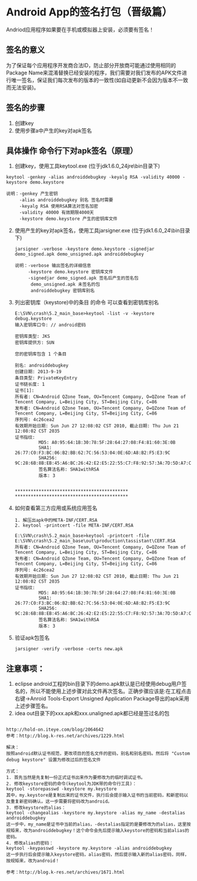 # Android App的签名打包（晋级篇）
Andriod应用程序如果要在手机或模拟器上安装，必须要有签名！ 

## 签名的意义
为了保证每个应用程序开发商合法ID，防止部分开放商可能通过使用相同的Package Name来混淆替换已经安装的程序，我们需要对我们发布的APK文件进行唯一签名，保证我们每次发布的版本的一致性(如自动更新不会因为版本不一致而无法安装)。

## 签名的步骤
1. 创建key 
2. 使用步骤a中产生的key对apk签名

## 具体操作 命令行下对apk签名（原理）
1. 创建key，使用工具keytool.exe (位于jdk1.6.0_24jre\bin目录下)    
```
keytool -genkey -alias androiddebugkey -keyalg RSA -validity 40000 -keystore demo.keystore

说明：-genkey 产生密钥
     -alias androiddebugkey 别名 签名时需要
     -keyalg RSA 使用RSA算法对签名加密
     -validity 40000 有效期限4000天
     -keystore demo.keystore 产生的密钥库文件
```

2. 使用产生的key对apk签名，使用工具jarsigner.exe (位于jdk1.6.0_24\bin目录下)
    ```
    jarsigner -verbose -keystore demo.keystore -signedjar demo_signed.apk demo_unsigned.apk androiddebugkey

    说明：-verbose 输出签名的详细信息
         -keystore demo.keystore 密钥库文件
         -signedjar demo_signed.apk 签名后产生的签名包
          demo_unsigned.apk 未签名的包
          androiddebugkey 密钥库别名
    ```

3. 列出密钥库（keystore)中的条目 的命令 可以查看到密钥库别名
    ```
    E:\SVN\crash\5.2_main_base>keytool -list -v -keystore debug.keystore
    输入密钥库口令: // android密码

    密钥库类型: JKS
    密钥库提供方: SUN

    您的密钥库包含 1 个条目

    别名: androiddebugkey
    创建日期: 2013-9-19
    条目类型: PrivateKeyEntry
    证书链长度: 1
    证书[1]:
    所有者: CN=Android QZone Team, OU=Tencent Company, O=QZone Team of Tencent Company, L=Beijing City, ST=Beijing City, C=86
    发布者: CN=Android QZone Team, OU=Tencent Company, O=QZone Team of Tencent Company, L=Beijing City, ST=Beijing City, C=86
    序列号: 4c26cea2
    有效期开始日期: Sun Jun 27 12:08:02 CST 2010, 截止日期: Thu Jun 21 12:08:02 CST 2035
    证书指纹:
             MD5: A0:95:64:1B:30:78:5F:28:64:27:08:F4:81:60:3E:0B
             SHA1: 26:77:C0:F3:BC:06:B2:BB:62:7C:56:53:04:0E:6D:A8:B2:F5:E3:9C
             SHA256: 9C:28:6B:8B:EB:45:A6:BC:26:42:E2:E5:22:55:C7:F8:92:57:3A:7D:5D:A7:CB:45:98:C4:19:A4:6E:89:8D:36
             签名算法名称: SHA1withRSA
             版本: 3


    *******************************************
    *******************************************
    ```

4. 如何查看第三方应用或系统应用签名
    ```
    1. 解压出apk中的META-INF/CERT.RSA
    2. keytool -printcert -file META-INF/CERT.RSA

    E:\SVN\crash\5.2_main_base>keytool -printcert -file E:\SVN\crash\5.2_main_base\out\production\tassistant\CERT.RSA
    所有者: CN=Android QZone Team, OU=Tencent Company, O=QZone Team of Tencent Company, L=Beijing City, ST=Beijing City, C=86
    发布者: CN=Android QZone Team, OU=Tencent Company, O=QZone Team of Tencent Company, L=Beijing City, ST=Beijing City, C=86
    序列号: 4c26cea2
    有效期开始日期: Sun Jun 27 12:08:02 CST 2010, 截止日期: Thu Jun 21 12:08:02 CST 2035
    证书指纹:
             MD5: A0:95:64:1B:30:78:5F:28:64:27:08:F4:81:60:3E:0B
             SHA1: 26:77:C0:F3:BC:06:B2:BB:62:7C:56:53:04:0E:6D:A8:B2:F5:E3:9C
             SHA256: 9C:28:6B:8B:EB:45:A6:BC:26:42:E2:E5:22:55:C7:F8:92:57:3A:7D:5D:A7:CB:45:98:C4:19:A4:6E:89:8D:36
             签名算法名称: SHA1withRSA
             版本: 3
    ```

5. 验证apk包签名
    ```
    jarsigner -verify -verbose -certs new.apk
    ```
    
## 注意事项：
1. eclipse
    android工程的bin目录下的demo.apk默认是已经使用debug用户签名的，所以不能使用上述步骤对此文件再次签名。正确步骤应该是:在工程点击右键->Anroid Tools-Export Unsigned Application Package导出的apk采用上述步骤签名。
2. idea out目录下的xxx.apk和xxx.unaligned.apk都已经是签过名的包



```

http://hold-on.iteye.com/blog/2064642
参考：http://blog.k-res.net/archives/1229.html

解决：
按照android默认证书规范，更改项目的签名文件的密码，别名和别名密码。然后将 "Custom debug keystore" 设置为修改过后的签名文件
 
方式：
1. 首先当然是先复制一份正式证书出来作为要修改为的临时调试证书。
2. 修改keystore密码的命令(keytool为JDK带的命令行工具)：
keytool -storepasswd -keystore my.keystore
其中，my.keystore是复制出来的证书文件，执行后会提示输入证书的当前密码，和新密码以及重复新密码确认。这一步需要将密码改为android。
3. 修改keystore的alias：
keytool -changealias -keystore my.keystore -alias my_name -destalias androiddebugkey
这一步中，my_name是证书中当前的alias，-destalias指定的是要修改为的alias，这里按规矩来，改为androiddebugkey！这个命令会先后提示输入keystore的密码和当前alias的密码。
4. 修改alias的密码：
keytool -keypasswd -keystore my.keystore -alias androiddebugkey
这一步执行后会提示输入keystore密码，alias密码，然后提示输入新的alias密码，同样，按规矩来，改为android！
 
参考：http://blog.k-res.net/archives/1671.html
```
